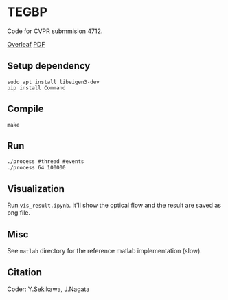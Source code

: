 # TEGBP
Code for CVPR submmision 4712.

[Overleaf](https://www.overleaf.com/project/634f900abe6816625b0e860e)
[PDF](https://github.com/DensoITLab/tegbp/blob/master/material/CVPR2023_4712.pdf)

## Setup dependency 
```
sudo apt install libeigen3-dev
pip install Command
```


## Compile 
```
make
```

## Run
```
./process #thread #events
./process 64 100000
```

## Visualization
Run `vis_result.ipynb`.
It'll show the optical flow and the result are saved as png file.


## Misc
See  `matlab` directory for the reference matlab implementation (slow).

## Citation
Coder: Y.Sekikawa, J.Nagata
